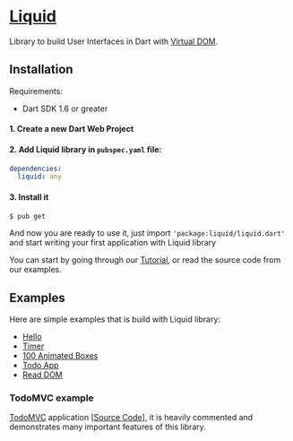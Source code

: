 # [Liquid](https://localvoid.github.io/liquid/)

Library to build User Interfaces in Dart with
[Virtual DOM](https://github.com/localvoid/vdom).

## Installation

Requirements:

 - Dart SDK 1.6 or greater

#### 1. Create a new Dart Web Project
#### 2. Add Liquid library in `pubspec.yaml` file:

```yaml
dependencies:
  liquid: any
```

#### 3. Install it

```sh
$ pub get
```

And now you are ready to use it, just import
`'package:liquid/liquid.dart'` and start writing your first
application with Liquid library

You can start by going through our
[Tutorial](https://localvoid.github.io/liquid/tutorial.html), or read
the source code from our examples.

## Examples

Here are simple examples that is build with Liquid library:

- [Hello](https://github.com/localvoid/liquid/tree/master/example/hello)
- [Timer](https://github.com/localvoid/liquid/tree/master/example/basic)
- [100 Animated Boxes](https://github.com/localvoid/liquid/tree/master/example/anim-100)
- [Todo App](https://github.com/localvoid/liquid/tree/master/example/todo)
- [Read DOM](https://github.com/localvoid/liquid/tree/master/example/read-dom)

### TodoMVC example

[TodoMVC](http://todomvc.com/) application
[[Source Code](https://github.com/localvoid/todomvc-liquid)], it is
heavily commented and demonstrates many important features of this
library.
